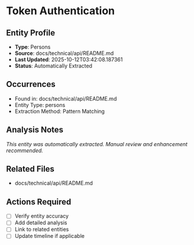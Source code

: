 # Token Authentication

## Entity Profile
- **Type**: Persons
- **Source**: docs/technical/api/README.md
- **Last Updated**: 2025-10-12T03:42:08.187361
- **Status**: Automatically Extracted

## Occurrences
- Found in: docs/technical/api/README.md
- Entity Type: persons
- Extraction Method: Pattern Matching

## Analysis Notes
*This entity was automatically extracted. Manual review and enhancement recommended.*

## Related Files
- docs/technical/api/README.md

## Actions Required
- [ ] Verify entity accuracy
- [ ] Add detailed analysis
- [ ] Link to related entities
- [ ] Update timeline if applicable
